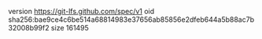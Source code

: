 version https://git-lfs.github.com/spec/v1
oid sha256:bae9ce4c6be514a68814983e37656ab85856e2dfeb644a5b88ac7b32008b99f2
size 161495
